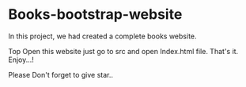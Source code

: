 # Books-bootstrap-website
In this project, we had created a complete books website.

Top Open this website just go to src and open Index.html file.
That's it.
Enjoy...!

Please Don't forget to give star..
